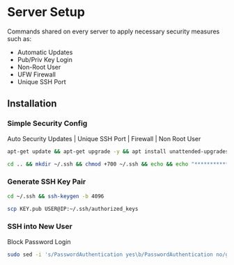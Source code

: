 
# Server Setup

Commands shared on every server to apply necessary security measures such as:
- Automatic Updates
- Pub/Priv Key Login
- Non-Root User
- UFW Firewall
- Unique SSH Port


## Installation

### Simple Security Config
Auto Security Updates | Unique SSH Port | Firewall | Non Root User
```bash
apt-get update && apt-get upgrade -y && apt install unattended-upgrades -y && sed -i 's/APT::Periodic::Unattended-Upgrade "0";/APT::Periodic::Unattended-Upgrade "1";/g' /etc/apt/apt.conf.d/20auto-upgrades && read -p "New Username: " desired_user && adduser $desired_user && usermod -aG sudo $desired_user && su $desired_user
```
```bash
cd .. && mkdir ~/.ssh && chmod +700 ~/.ssh && echo && echo "***********************" && read -p "Select Custom SSH Port: " desired_port && sudo sed -i "s/PermitRootLogin yes\b/PermitRootLogin no/gI" /etc/ssh/sshd_config /etc/ssh/sshd_config && sudo sed -i "s/#Port 22\b/Port $desired_port/gI" /etc/ssh/sshd_config && sudo apt install ufw -y && sudo ufw allow $desired_port/tcp && sudo systemctl restart ssh && sudo ufw enable && sudo ufw status && export myIP=$(curl ipinfo.io/ip) && echo && echo && echo ---------------------------- && echo "ssh $USER@$myIP -p $desired_port" && echo ---------------------------- && echo && echo && sudo reboot now
```

### Generate SSH Key Pair
```bash
cd ~/.ssh && ssh-keygen -b 4096
```
```bash
scp KEY.pub USER@IP:~/.ssh/authorized_keys
```

### SSH into New User
Block Password Login
```bash
sudo sed -i 's/PasswordAuthentication yes\b/PasswordAuthentication no/gI' /etc/ssh/sshd_config && sudo systemctl restart ssh
```
